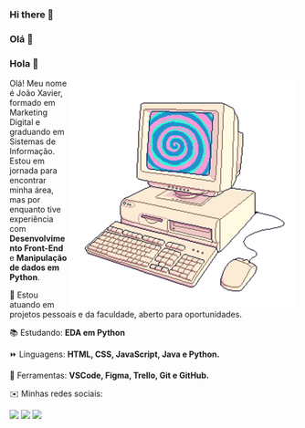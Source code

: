 ### Hi there 👋
### Olá 👋
### Hola 👋
<img src="https://github.com/joao-xavi/joao-xavi/blob/2e8b9a39bd4484f473d6962e96b39e7f16559946/computador.png" min-width="400px" max-width="400px" width="400px" align="right" alt="Computador">

<p align="left"> 
  Olá! Meu nome é João Xavier, formado em Marketing Digital e graduando em Sistemas de Informação. Estou em jornada para encontrar minha área, mas por enquanto tive experiência com <strong>Desenvolvimento Front-End</strong> e <strong>Manipulação de dados em Python</strong>. <br>
 
  🌱 Estou atuando em projetos pessoais e da faculdade, aberto para oportunidades.
</p>
<p align="left">
  📚 Estudando: <strong>EDA em Python</strong>
</p>
<p align="left">
  ⏩ Linguagens: <strong>HTML, CSS, JavaScript, Java e Python.</strong>
</p>

<p align="left">
  💼 Ferramentas: <strong>VSCode, Figma, Trello, Git e GitHub.</strong>
</p>

<p align="left">
  ✉️ Minhas redes sociais: 
</p>

<p align="left">
  <a href="#" alt="Gmail">
  <img src="https://img.shields.io/badge/-Gmail-FF0000?style=flat-square&labelColor=FF0000&logo=gmail&logoColor=white&link=joaopx82@gmail.com" /></a>

  <a href="#" alt="Linkedin">
  <img src="https://img.shields.io/badge/-Linkedin-0e76a8?style=flat-square&logo=Linkedin&logoColor=white&link=https://www.linkedin.com/in/joão-xavier-9787741a2/" /></a>

  <a href="#" alt="WhatsApp">
  <img src="https://img.shields.io/badge/-WhatsApp-25d366?style=flat-square&labelColor=25d366&logo=whatsapp&logoColor=white&link=https://wa.me/+5545998238998"/></a>

</p>  
